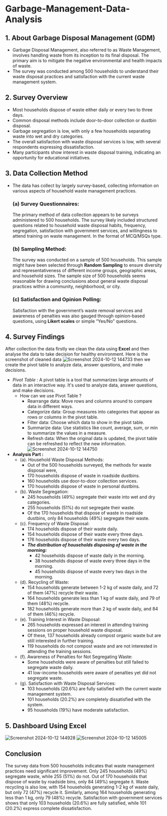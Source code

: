 # Garbage-Management-Data-Analysis
## 1. About Garbage Disposal Management (GDM)
- Garbage Disposal Management, also referred to as Waste Management, involves handling waste from its inception to its final disposal. The primary aim is to mitigate the negative environmental and health impacts of waste.
- The survey was conducted among 500 households to understand their waste disposal practices and satisfaction with the current waste management system.
## 2. Survey Overview
- Most households dispose of waste either daily or every two to three days.
- Common disposal methods include door-to-door collection or dustbin disposal.
- Garbage segregation is low, with only a few households separating waste into wet and dry categories.
- The overall satisfaction with waste disposal services is low, with several respondents expressing dissatisfaction.
- Many participants show interest in waste disposal training, indicating an opportunity for educational initiatives.
## 3. Data Collection Method
- The data has collect by largely survey-based, collecting information on various aspects of household waste management practices.
  ### (a) Survey Questionnaires:
  The primary method of data collection appears to be surveys administered to 500 households. The survey likely included structured questions related to household waste disposal habits, frequency, segregation, satisfaction with government services, and willingness to attend training on waste management. In the format of MCQ/MSQs type.
  ### (b) Sampling Method:
  The survey was conducted on a sample of 500 households. This sample might have been selected through **Random Sampling** to ensure diversity and representativeness of different income groups, geographic areas, and household sizes.
The sample size of 500 households seems reasonable for drawing conclusions about general waste disposal practices within a community, neighborhood, or city.
  ### (c) Satisfaction and Opinion Polling:
  Satisfaction with the government’s waste removal services and awareness of penalties was also gauged through opinion-based questions, using **Likert scales** or simple “Yes/No” questions.
## 4. Survey Findings
After collection the data firstly we clean the data using **Excel** and then analyse the data to take decision for healthy environment. Here is the screenshot of cleaned data
![Screenshot 2024-10-12 144733](https://github.com/user-attachments/assets/7863113d-e9ae-4a1b-bdc9-c69069a45cdb) 
then we create the pivot table to analyze data, answer questions, and make decisions.
- *Pivot Table* : A pivot table is a tool that summarizes large amounts of data in an interactive way. It's used to analyze data, answer questions, and make decisions.
  - How can we use Pivot Table ?
    - Rearrange data: Move rows and columns around to compare data in different ways.
    - Categorize data: Group measures into categories that appear as rows or columns in the pivot table.
    - Filter data: Choose which data to show in the pivot table.
    - Summarize data: Use statistics like count, average, sum, or min to summarize the values in a measure.
    - Refresh data: When the original data is updated, the pivot table can be refreshed to reflect the new information.
![Screenshot 2024-10-12 144750](https://github.com/user-attachments/assets/f62b6a3a-5354-45b2-8fd0-001ee9592c08)
- **Analysis Part :**
  - (a). Household Waste Disposal Methods:
    - Out of the 500 households surveyed, the methods for waste disposal were,
    - 170 households dispose of waste in roadside dustbins.
    - 160 households use door-to-door collection services.
    - 170 households dispose of waste in personal dustbins.
  - (b). Waste Segregation:
    - 245 households (49%) segregate their waste into wet and dry categories.
    - 255 households (51%) do not segregate their waste.
    - Of the 170 households that dispose of waste in roadside dustbins, only 84 households (49%) segregate their waste.
  - (c). Frequency of Waste Disposal:
    - 174 households dispose of their waste daily.
    - 154 households dispose of their waste every three days.
    - 176 households dispose of their waste every two days.
    - ***The distribution of households disposing of waste in the morning:***
      - 42 households dispose of waste daily in the morning.
      - 38 households dispose of waste every three days in the morning.
      - 45 households dispose of waste every two days in the morning.
  - (d). Recycling of Waste:
    - 154 households generate between 1-2 kg of waste daily, and 72 of them (47%) recycle their waste.
    - 164 households generate less than 1 kg of waste daily, and 79 of them (48%) recycle.
    - 182 households generate more than 2 kg of waste daily, and 84 of them (46%) recycle.
  - (e). Training Interest in Waste Disposal:
    - 265 households expressed an interest in attending training sessions on proper household waste disposal.
    - Of these, 137 households already compost organic waste but are still interested in further training.
    - 119 households do not compost waste and are not interested in attending the training sessions.
  - (f). Awareness of Penalties for Not Segregating Waste:
    - Some households were aware of penalties but still failed to segregate waste daily.
    - 41 low-income households were aware of penalties yet did not segregate waste.
  - (g). Satisfaction with Waste Disposal Services:
    - 103 households (20.6%) are fully satisfied with the current waste management system.
    - 101 households (20.2%) are completely dissatisfied with the system.
    - 95 households (19%) have moderate satisfaction.
## 5. Dashboard Using Excel
![Screenshot 2024-10-12 144928](https://github.com/user-attachments/assets/dd4841db-e4aa-4897-abd4-1a7541be76ec)
![Screenshot 2024-10-12 145005](https://github.com/user-attachments/assets/85b9fbba-5a5b-4984-8e4a-9c6d35b414e6)
## Conclusion 
The survey data from 500 households indicates that waste management practices need significant improvement. Only 245 households (49%) segregate waste, while 255 (51%) do not. Out of 170 households that dispose of waste by roadside bins, only 84 (49%) segregate it. Waste recycling is also low, with 154 households generating 1-2 kg of waste daily, but only 72 (47%) recycle it. Similarly, among 164 households generating less than 1 kg, only 79 (48%) recycle. Satisfaction with government services shows that only 103 households (20.6%) are fully satisfied, while 101 (20.2%) express complete dissatisfaction.
